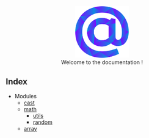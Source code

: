 <div align="center">
    <img width="140px" src="../../others/logo.png"/><br/>
    Welcome to the documentation !
</div>


## Index
- Modules
    - [cast](cast.md)
    - [math](math.md)
        - [utils](math.md)
        - [random](math.md)
    - [array](array.md)

